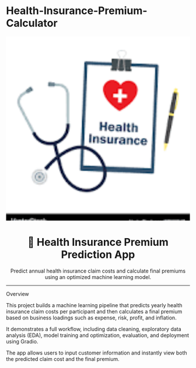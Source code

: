 # Health-Insurance-Premium-Calculator

<p align="center">
  <img src="health-insurance-cover.png" alt="Health Insurance Premium App Banner" width="800">
</p>

<h1 align="center">🏥 Health Insurance Premium Prediction App</h1>

<p align="center">
  Predict annual health insurance claim costs and calculate final premiums using an optimized machine learning model.
</p>

---

Overview

This project builds a machine learning pipeline that predicts yearly health insurance claim costs per participant and then calculates a final premium based on business loadings such as expense, risk, profit, and inflation.

It demonstrates a full workflow, including data cleaning, exploratory data analysis (EDA), model training and optimization, evaluation, and deployment using Gradio.

The app allows users to input customer information and instantly view both the predicted claim cost and the final premium.
